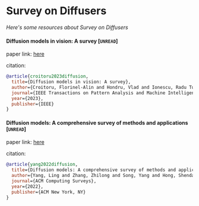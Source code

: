 # Survey on Diffusers
*Here's some resources about Survey on Diffusers*




#### Diffusion models in vision: A survey [`UNREAD`]

paper link: [here](https://arxiv.org/pdf/2209.04747)

citation: 
```bibtex
@article{croitoru2023diffusion,
  title={Diffusion models in vision: A survey},
  author={Croitoru, Florinel-Alin and Hondru, Vlad and Ionescu, Radu Tudor and Shah, Mubarak},
  journal={IEEE Transactions on Pattern Analysis and Machine Intelligence},
  year={2023},
  publisher={IEEE}
}
```


#### Diffusion models: A comprehensive survey of methods and applications [`UNREAD`]

paper link: [here](https://dl.acm.org/doi/pdf/10.1145/3626235)

citation: 
```bibtex
@article{yang2022diffusion,
  title={Diffusion models: A comprehensive survey of methods and applications},
  author={Yang, Ling and Zhang, Zhilong and Song, Yang and Hong, Shenda and Xu, Runsheng and Zhao, Yue and Zhang, Wentao and Cui, Bin and Yang, Ming-Hsuan},
  journal={ACM Computing Surveys},
  year={2022},
  publisher={ACM New York, NY}
}
```
    
    